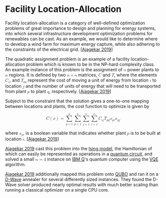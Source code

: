 # Facility Location-Allocation

Facility location-allocation is a category of well-defined optimization problems of great importance to design and planning for energy systems, into which several infrastructure development optimization problems for renewables can be cast. As an example, we would like to determine where to develop a wind farm for maximum energy capture, while also adhering to the constraints of the electrical grid. [[Ajagekar 2019](https://doi.org/10.1016/j.energy.2019.04.186)]

The quadratic assignment problem is an example of a facility location-allocation problem which is known to be in the NP-hard complexity class. An example instance of this problem is the assignment of <math><mi>n</mi></math> power plants to <math><mi>n</mi></math> regions. It is defined by two <math><mi>n</mi><mo>&times;</mo><mi>n</mi></math> matrices, <math><mi>C</mi></math> and <math><mi>T</mi></math>, where the elements <math><msub><mi>C</mi><mrow><mi>i</mi><mi>j</mi></mrow></msub></math> and <math><msub><mi>T</mi><mrow><mi>p</mi><mi>q</mi></mrow></msub></math> represent the cost of moving a unit of energy from location <math><mi>i</mi></math> to location <math><mi>j</mi></math> and the number of units of energy that will need to be transported from plant <math><mi>p</mi></math> to plant <math><mi>q</mi></math>, respectively. [[Ajagekar 2019](https://doi.org/10.1016/j.energy.2019.04.186)]

Subject to the constraint that the solution gives a one-to-one mapping between locations and plants, the cost function to optimize is given by

<math display="block"><mrow><mi>C</mi><mo>(</mo><mi>x</mi><mo>)</mo></mrow><mo>=</mo><munderover><mo>&sum;</mo><mrow><mi>q</mi><mo>=</mo><mn>1</mn></mrow><mi>n</mi></munderover><munderover><mo>&sum;</mo><mrow><mi>p</mi><mo>=</mo><mn>1</mn></mrow><mi>n</mi></munderover><munderover><mo>&sum;</mo><mrow><mi>j</mi><mo>=</mo><mn>1</mn></mrow><mi>n</mi></munderover><munderover><mo>&sum;</mo><mrow><mi>i</mi><mo>=</mo><mn>1</mn></mrow><mi>n</mi></munderover><msub><mi>C</mi><mrow><mi>i</mi><mi>j</mi></mrow></msub><msub><mi>T</mi><mrow><mi>p</mi><mi>q</mi></mrow></msub><msub><mi>x</mi><mrow><mi>p</mi><mi>i</mi></mrow></msub><msub><mi>x</mi><mrow><mi>q</mi><mi>j</mi></mrow></math>

where <math><msub><mi>x</mi><mrow><mi>p</mi><mi>i</mi></mrow></msub></math> is a boolean variable that indicates whether plant <math><mi>p</mi></math> is to be built at location <math><mi>i</mi></math>. [[Ajagekar 2019](https://doi.org/10.1016/j.energy.2019.04.186)]

[Ajagekar 2019](https://doi.org/10.1016/j.energy.2019.04.186) cast this problem into the [Ising model](../../quantum/models/ising.md), the Hamiltonian of which can easily be represented as operations in a [quantum circuit](../../quantum/architectures/circuit.md), and solved a small <math><mi>n</mi><mo>=</mo><mn>4</mn></math> instance on [IBM Q](https://quantum-computing.ibm.com/)'s quantum computer using the [VQE](../../quantum/algorithms/vqe.md) algorithm.

[Ajagekar 2019](https://doi.org/10.1016/j.energy.2019.04.186) additionally mapped this problem onto [QUBO](../../quantum/models/qubo.md) and ran it on a [D-Wave](https://www.dwavesys.com/) annealer for several differently sized instances. They found the D-Wave solver produced nearly optimal results with much better scaling than running a classical optimizer on a single CPU core.

<script>MathJax.typeset();</script>